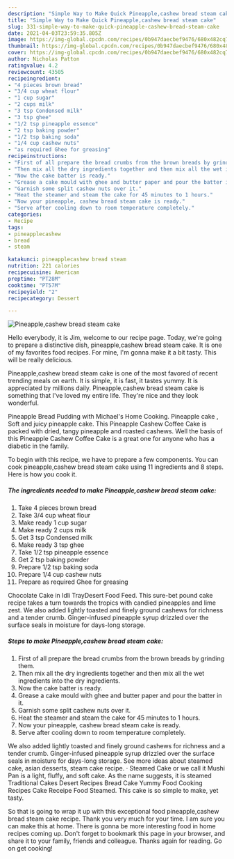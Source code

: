 ```yaml
---
description: "Simple Way to Make Quick Pineapple,cashew bread steam cake"
title: "Simple Way to Make Quick Pineapple,cashew bread steam cake"
slug: 331-simple-way-to-make-quick-pineapple-cashew-bread-steam-cake
date: 2021-04-03T23:59:35.805Z
image: https://img-global.cpcdn.com/recipes/0b947daecbef9476/680x482cq70/pineapplecashew-bread-steam-cake-recipe-main-photo.jpg
thumbnail: https://img-global.cpcdn.com/recipes/0b947daecbef9476/680x482cq70/pineapplecashew-bread-steam-cake-recipe-main-photo.jpg
cover: https://img-global.cpcdn.com/recipes/0b947daecbef9476/680x482cq70/pineapplecashew-bread-steam-cake-recipe-main-photo.jpg
author: Nicholas Patton
ratingvalue: 4.2
reviewcount: 43505
recipeingredient:
- "4 pieces brown bread"
- "3/4 cup wheat flour"
- "1 cup sugar"
- "2 cups milk"
- "3 tsp Condensed milk"
- "3 tsp ghee"
- "1/2 tsp pineapple essence"
- "2 tsp baking powder"
- "1/2 tsp baking soda"
- "1/4 cup cashew nuts"
- "as required Ghee for greasing"
recipeinstructions:
- "First of all prepare the bread crumbs from the brown breads by grinding them."
- "Then mix all the dry ingredients together and then mix all the wet ingredients into the dry ingredients."
- "Now the cake batter is ready."
- "Grease a cake mould with ghee and butter paper and pour the batter in it."
- "Garnish some split cashew nuts over it."
- "Heat the steamer and steam the cake for 45 minutes to 1 hours."
- "Now your pineapple, cashew bread steam cake is ready."
- "Serve after cooling down to room temperature completely."
categories:
- Recipe
tags:
- pineapplecashew
- bread
- steam

katakunci: pineapplecashew bread steam 
nutrition: 221 calories
recipecuisine: American
preptime: "PT28M"
cooktime: "PT57M"
recipeyield: "2"
recipecategory: Dessert

---
```



![Pineapple,cashew bread steam cake](https://img-global.cpcdn.com/recipes/0b947daecbef9476/680x482cq70/pineapplecashew-bread-steam-cake-recipe-main-photo.jpg)

Hello everybody, it is Jim, welcome to our recipe page. Today, we're going to prepare a distinctive dish, pineapple,cashew bread steam cake. It is one of my favorites food recipes. For mine, I'm gonna make it a bit tasty. This will be really delicious.

Pineapple,cashew bread steam cake is one of the most favored of recent trending meals on earth. It is simple, it is fast, it tastes yummy. It is appreciated by millions daily. Pineapple,cashew bread steam cake is something that I've loved my entire life. They're nice and they look wonderful.

Pineapple Bread Pudding with Michael&#39;s Home Cooking. Pineapple cake , Soft and juicy pineapple cake. This Pineapple Cashew Coffee Cake is packed with dried, tangy pineapple and roasted cashews. Well the basis of this Pineapple Cashew Coffee Cake is a great one for anyone who has a diabetic in the family.


To begin with this recipe, we have to prepare a few components. You can cook pineapple,cashew bread steam cake using 11 ingredients and 8 steps. Here is how you cook it.

<!--inarticleads1-->

##### The ingredients needed to make Pineapple,cashew bread steam cake:

1. Take 4 pieces brown bread
1. Take 3/4 cup wheat flour
1. Make ready 1 cup sugar
1. Make ready 2 cups milk
1. Get 3 tsp Condensed milk
1. Make ready 3 tsp ghee
1. Take 1/2 tsp pineapple essence
1. Get 2 tsp baking powder
1. Prepare 1/2 tsp baking soda
1. Prepare 1/4 cup cashew nuts
1. Prepare as required Ghee for greasing


Chocolate Cake in Idli TrayDesert Food Feed. This sure-bet pound cake recipe takes a turn towards the tropics with candied pineapples and lime zest. We also added lightly toasted and finely ground cashews for richness and a tender crumb. Ginger-infused pineapple syrup drizzled over the surface seals in moisture for days-long storage. 

<!--inarticleads2-->

##### Steps to make Pineapple,cashew bread steam cake:

1. First of all prepare the bread crumbs from the brown breads by grinding them.
1. Then mix all the dry ingredients together and then mix all the wet ingredients into the dry ingredients.
1. Now the cake batter is ready.
1. Grease a cake mould with ghee and butter paper and pour the batter in it.
1. Garnish some split cashew nuts over it.
1. Heat the steamer and steam the cake for 45 minutes to 1 hours.
1. Now your pineapple, cashew bread steam cake is ready.
1. Serve after cooling down to room temperature completely.


We also added lightly toasted and finely ground cashews for richness and a tender crumb. Ginger-infused pineapple syrup drizzled over the surface seals in moisture for days-long storage. See more ideas about steamed cake, asian desserts, steam cake recipe. · Steamed Cake or we call it Mushi Pan is a light, fluffy, and soft cake. As the name suggests, it is steamed Traditional Cakes Desert Recipes Bread Cake Yummy Food Cooking Recipes Cake Receipe Food Steamed. This cake is so simple to make, yet tasty. 

So that is going to wrap it up with this exceptional food pineapple,cashew bread steam cake recipe. Thank you very much for your time. I am sure you can make this at home. There is gonna be more interesting food in home recipes coming up. Don't forget to bookmark this page in your browser, and share it to your family, friends and colleague. Thanks again for reading. Go on get cooking!

